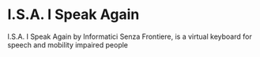 I.S.A. I Speak Again
=========

I.S.A. I Speak Again by Informatici Senza Frontiere, is a virtual keyboard for speech and mobility impaired people
